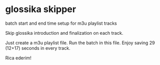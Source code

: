 # glossika skipper
batch start and end time setup for m3u playlist tracks

Skip glossika introduction and finalization on each track. 

Just create a m3u playlist file. 
Run the batch in this file. 
Enjoy saving 29 (12+17) seconds in every track. 

Rica ederim!
